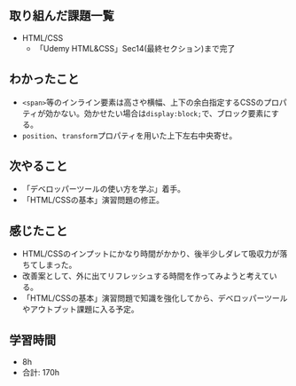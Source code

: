 ## 取り組んだ課題一覧

- HTML/CSS
    - 「Udemy HTML&CSS」Sec14(最終セクション)まで完了

## わかったこと
- `<span>`等のインライン要素は高さや横幅、上下の余白指定するCSSのプロパティが効かない。効かせたい場合は`display:block;`で、ブロック要素にする。
- `position`、`transform`プロパティを用いた上下左右中央寄せ。
## 次やること
- 「デベロッパーツールの使い方を学ぶ」着手。
- 「HTML/CSSの基本」演習問題の修正。

## 感じたこと
- HTML/CSSのインプットにかなり時間がかかり、後半少しダレて吸収力が落ちてしまった。
- 改善案として、外に出てリフレッシュする時間を作ってみようと考えている。
- 「HTML/CSSの基本」演習問題で知識を強化してから、デベロッパーツールやアウトプット課題に入る予定。
## 学習時間

- 8h
- 合計: 170h